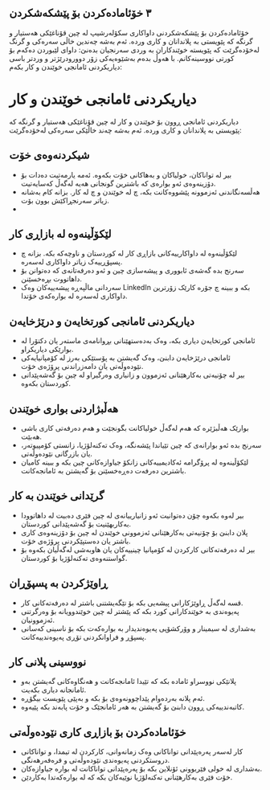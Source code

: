 
## ٣ خۆئامادەکردن بۆ پێشکەشکردن

خۆئامادەکردن بۆ پێشکەشکردنی داواکاری سکۆلەرشیپ لە چین قۆناغێکی هەستیار و گرنگە کە پێویستی بە پلاندانان و کاری وردە. ئەم بەشە چەندین خاڵی سەرەکی و گرنگ لەخۆدەگرێت کە پێویستە خوێندکاران بە وردی سەرنجیان بدەنێ:
داوای لێبوردن دەکەم بۆ کورتی نووسینەکانم. با هەوڵ بدەم بەشێوەیەکی زۆر دوورودرێژتر و وردتر باسی دیاریکردنی ئامانجی خوێندن و کار بکەم:


# دیاریکردنی ئامانجی خوێندن و کار

دیاریکردنی ئامانجی ڕوون بۆ خوێندن و کار لە چین قۆناغێکی هەستیار و گرنگە کە پێویستی بە پلاندانان و کاری وردە. ئەم بەشە چەند خاڵێکی سەرەکی لەخۆدەگرێت:

## شیکردنەوەی خۆت

- بیر لە تواناکان، خولیاکان و بەهاکانی خۆت بکەوە. ئەمە یارمەتیت دەدات بۆ دۆزینەوەی ئەو بوارەی کە باشترین گونجانی هەیە لەگەڵ کەسایەتیت.
- هەڵسەنگاندنی ئەزموونە پێشووەکانت بکە، چ لە خوێندن و چ لە کار. بزانە کام بەشانە زیاتر سەرنجڕاکێش بوون بۆت.
-

## لێکۆڵینەوە لە بازاڕی کار

- لێکۆڵینەوە لە داواکارییەکانی بازاڕی کار لە کوردستان و ناوچەکە بکە. بزانە چ پسپۆڕییەک زیاتر داواکاری لەسەرە.
- سەرنج بدە گەشەی ئابووری و پیشەسازی چین و ئەو دەرفەتانەی کە دەتوانن بۆ داهاتووت بڕەخسێنن.
- سەردانی ماڵپەڕە پیشەییەکان وەک LinkedIn بکە و ببینە چ جۆرە کارێک زۆرترین داواکاری لەسەرە لە بوارەکەی خۆتدا.

## دیاریکردنی ئامانجی کورتخایەن و درێژخایەن

- ئامانجی کورتخایەن دیاری بکە، وەک بەدەستهێنانی بڕوانامەی ماستەر یان دکتۆرا لە بوارێکی دیاریکراو.
- ئامانجی درێژخایەن دابنێ، وەک گەیشتن بە پۆستێکی بەرز لە کۆمپانیایەکی نێودەوڵەتی یان دامەزراندنی پرۆژەی خۆت.
- بیر لە چۆنیەتی بەکارهێنانی ئەزموون و زانیاری وەرگیراو لە چین بۆ گەشەپێدانی کوردستان بکەوە.

## هەڵبژاردنی بواری خوێندن

- بوارێک هەڵبژێرە کە هەم لەگەڵ خولیاکانت بگونجێت و هەم دەرفەتی کاری باشی هەبێت.
- سەرنج بدە ئەو بوارانەی کە چین تێیاندا پێشەنگە، وەک تەکنەلۆژیا، زانستی کۆمپیوتەر، یان بازرگانی نێودەوڵەتی.
- لێکۆڵینەوە لە پرۆگرامە ئەکادیمییەکانی زانکۆ جیاوازەکانی چین بکە و ببینە کامیان باشترین دەرفەت دەڕەخسێنن بۆ گەیشتن بە ئامانجەکانت.

## گرێدانی خوێندن بە کار

- بیر لەوە بکەوە چۆن دەتوانیت ئەو زانیارییانەی لە چین فێری دەبیت لە داهاتوودا بەکاربهێنیت بۆ گەشەپێدانی کوردستان.
- پلان دابنێ بۆ چۆنیەتی بەکارهێنانی ئەزموونی خوێندن لە چین بۆ دۆزینەوەی کاری باشتر یان دەستپێکردنی پرۆژەی خۆت.
- بیر لە دەرفەتەکانی کارکردن لە کۆمپانیا چینییەکان یان هاوبەشی لەگەڵیان بکەوە بۆ گواستنەوەی تەکنەلۆژیا بۆ کوردستان.

## ڕاوێژکردن بە پسپۆڕان

- قسە لەگەڵ ڕاوێژکارانی پیشەیی بکە بۆ تێگەیشتنی باشتر لە دەرفەتەکانی کار.
- پەیوەندی بە خوێندکارانی کورد بکە کە پێشتر لە چین خوێندوویانە بۆ وەرگرتنی ئەزموونیان.
- بەشداری لە سیمینار و وۆرکشۆپی پەیوەندیدار بە بوارەکەت بکە بۆ ناسینی کەسانی پسپۆڕ و فراوانکردنی تۆڕی پەیوەندییەکانت.

## نووسینی پلانی کار

- پلانێکی نووسراو ئامادە بکە کە تێیدا ئامانجەکانت و هەنگاوەکانی گەیشتن بەو ئامانجانە دیاری بکەیت.
- ئەم پلانە بەردەوام پێداچوونەوەی بۆ بکە و بەپێی پێویست بیگۆڕە.
- کاتبەندییەکی ڕوون دابنێ بۆ گەیشتن بە هەر ئامانجێک و خۆت پابەند بکە پێیەوە.

## خۆئامادەکردن بۆ بازاڕی کاری نێودەوڵەتی

- کار لەسەر پەرەپێدانی تواناکانی وەک زمانەوانی، کارکردن لە تیمدا، و تواناکانی دروستکردنی پەیوەندی نێودەوڵەتی و فرەفەرهەنگی.
- بەشداری لە خولی فێربوونی ئۆنلاین بکە بۆ پەرەپێدانی تواناکانت لە بوارە جیاوازەکان.
- خۆت فێری بەکارهێنانی تەکنەلۆژیا نوێیەکان بکە کە لە بوارەکەتدا بەکاردێن.





